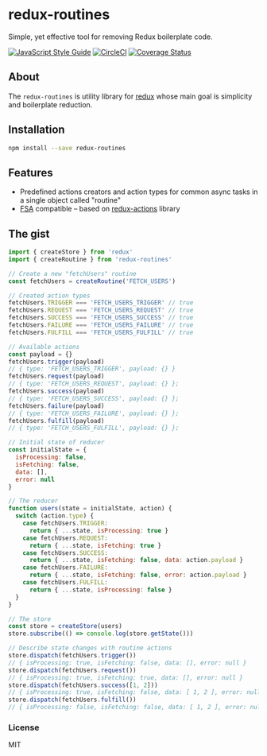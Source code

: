 # redux-routines

Simple, yet effective tool for removing Redux boilerplate code.

[![JavaScript Style Guide](https://img.shields.io/badge/code_style-standard-brightgreen.svg)](https://standardjs.com)
[![CircleCI](https://circleci.com/gh/svagi/redux-routines.svg?style=shield)](https://circleci.com/gh/svagi/redux-routines)
[![Coverage Status](https://coveralls.io/repos/github/svagi/redux-routines/badge.svg)](https://coveralls.io/github/svagi/redux-routines)

## About

The `redux-routines` is utility library for [redux](https://github.com/reactjs/redux) whose main goal is simplicity and boilerplate reduction.

## Installation

```sh
npm install --save redux-routines
```

## Features

* Predefined actions creators and action types for common async tasks in a single object called "routine"
* [FSA](https://github.com/acdlite/flux-standard-action) compatible – based on [redux-actions](https://github.com/reduxactions/redux-actions) library

## The gist

```js
import { createStore } from 'redux'
import { createRoutine } from 'redux-routines'

// Create a new "fetchUsers" routine
const fetchUsers = createRoutine('FETCH_USERS')

// Created action types
fetchUsers.TRIGGER === 'FETCH_USERS_TRIGGER' // true
fetchUsers.REQUEST === 'FETCH_USERS_REQUEST' // true
fetchUsers.SUCCESS === 'FETCH_USERS_SUCCESS' // true
fetchUsers.FAILURE === 'FETCH_USERS_FAILURE' // true
fetchUsers.FULFILL === 'FETCH_USERS_FULFILL' // true

// Available actions
const payload = {}
fetchUsers.trigger(payload)
// { type: 'FETCH_USERS_TRIGGER', payload: {} }
fetchUsers.request(payload)
// { type: 'FETCH_USERS_REQUEST', payload: {} };
fetchUsers.success(payload)
// { type: 'FETCH_USERS_SUCCESS', payload: {} };
fetchUsers.failure(payload)
// { type: 'FETCH_USERS_FAILURE', payload: {} };
fetchUsers.fulfill(payload)
// { type: 'FETCH_USERS_FULFILL', payload: {} };

// Initial state of reducer
const initialState = {
  isProcessing: false,
  isFetching: false,
  data: [],
  error: null
}

// The reducer
function users(state = initialState, action) {
  switch (action.type) {
    case fetchUsers.TRIGGER:
      return { ...state, isProcessing: true }
    case fetchUsers.REQUEST:
      return { ...state, isFetching: true }
    case fetchUsers.SUCCESS:
      return { ...state, isFetching: false, data: action.payload }
    case fetchUsers.FAILURE:
      return { ...state, isFetching: false, error: action.payload }
    case fetchUsers.FULFILL:
      return { ...state, isProcessing: false }
  }
}

// The store
const store = createStore(users)
store.subscribe(() => console.log(store.getState()))

// Describe state changes with routine actions
store.dispatch(fetchUsers.trigger())
// { isProcessing: true, isFetching: false, data: [], error: null }
store.dispatch(fetchUsers.request())
// { isProcessing: true, isFetching: true, data: [], error: null }
store.dispatch(fetchUsers.success([1, 2]))
// { isProcessing: true, isFetching: false, data: [ 1, 2 ], error: null }
store.dispatch(fetchUsers.fulfill())
// { isProcessing: false, isFetching: false, data: [ 1, 2 ], error: null }
```

### License

MIT
